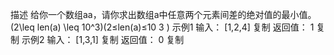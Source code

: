 描述
给你一个数组aa，请你求出数组a中任意两个元素间差的绝对值的最小值。(2\leq len(a) \leq 10^3)(2≤len(a)≤10 
3
 )
示例1
输入：
[1,2,4]
复制
返回值：
1
复制
示例2
输入：
[1,3,1]
复制
返回值：
0
复制